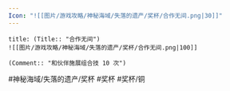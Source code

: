 ```yaml
---
Icon: "![[图片/游戏攻略/神秘海域/失落的遗产/奖杯/合作无间.png|30]]"
---
```

```ad-common-bronze-trophy
title: (Title:: "合作无间")
![[图片/游戏攻略/神秘海域/失落的遗产/奖杯/合作无间.png|100]]

(Comment:: "和伙伴施展组合技 10 次")
```

#神秘海域/失落的遗产/奖杯 #奖杯 #奖杯/铜
